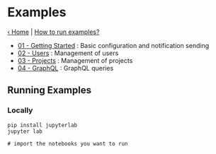 # Examples

[&lsaquo; Home](../README.md) | [How to run examples?](#running-examples)

- [01 - Getting Started](./01%20-%20Getting%20Started.ipynb) : Basic configuration and notification sending
- [02 - Users](./02%20-%20Users.ipynb) : Management of users
- [03 - Projects](./03%20-%20Projects.ipynb) : Management of projects
- [04 - GraphQL](./04%20-%20GraphQL.ipynb) : GraphQL queries

## Running Examples

### Locally
```shell
pip install jupyterlab
jupyter lab

# import the notebooks you want to run
```
